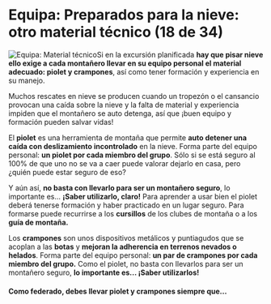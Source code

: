 # Equipa: Preparados para la nieve: otro material técnico (18 de 34)

![Equipa: Material técnico](./gps_files/crampones.JPG)Si en la excursión planificada **hay que pisar nieve ello exige a cada montañero llevar en su equipo personal el material adecuado: piolet y crampones**, así como tener formación y experiencia en su manejo.

Muchos rescates en nieve se producen cuando un tropezón o el cansancio provocan una caída sobre la nieve y la falta de material y experiencia impiden que el montañero se auto detenga, así que ¡buen equipo y formación pueden salvar vidas!

El **piolet** es una herramienta de montaña que permite **auto detener una caída con deslizamiento incontrolado** en la nieve. Forma parte del equipo personal: **un piolet por cada miembro del grupo**. Sólo si se está seguro al 100% de que uno no se va a caer puede valorar dejarlo en casa, pero ¿quién puede estar seguro de eso?

Y aún así, **no basta con llevarlo para ser un montañero seguro**, lo importante es... **¡Saber utilizarlo, claro!** Para aprender a usar bien el piolet deberá tenerse formación y haber practicado en un lugar seguro. Para formarse puede recurrirse a los **cursillos** de los clubes de montaña o a los **guía de montaña.**

Los **crampones** son unos dispositivos metálicos y puntiagudos que se acoplan a las **botas** y **mejoran la adherencia en terrenos nevados o helados**. Forma parte del equipo personal: **un par de crampones por cada miembro del grupo.** Como el piolet, no basta con llevarlos para ser un montañero seguro, **lo importante es... **¡Saber utilizarlos!****

#### Como federado, debes llevar piolet y crampones siempre que...